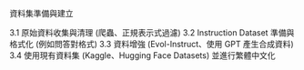 資料集準備與建立

3.1 原始資料收集與清理 (爬蟲、正規表示式過濾)
3.2 Instruction Dataset 準備與格式化 (例如問答對格式)
3.3 資料增強 (Evol-Instruct、使用 GPT 產生合成資料)
3.4 使用現有資料集 (Kaggle、Hugging Face Datasets) 並進行繁體中文化